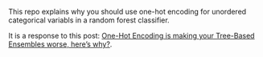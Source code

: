 This repo explains why you should use one-hot encoding for unordered categorical variabls in a random forest classifier.

It is a response to this post: [One-Hot Encoding is making your Tree-Based Ensembles worse, here’s why?](https://towardsdatascience.com/one-hot-encoding-is-making-your-tree-based-ensembles-worse-heres-why-d64b282b5769).